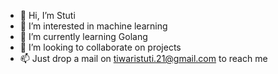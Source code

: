 - 👋 Hi, I’m Stuti
- 👀 I’m interested in machine learning
- 🌱 I’m currently learning Golang
- 💞️ I’m looking to collaborate on projects
- 📫 Just drop a mail on tiwaristuti.21@gmail.com to reach me 

<!---
stutixy/stutixy is a ✨ special ✨ repository because its `README.md` (this file) appears on your GitHub profile.
You can click the Preview link to take a look at your changes.
--->
